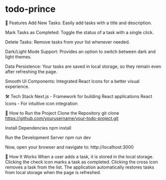# todo-prince

🚀 Features
Add New Tasks:
Easily add tasks with a title and description.

Mark Tasks as Completed:
Toggle the status of a task with a single click.

Delete Tasks:
Remove tasks from your list whenever needed.

Dark/Light Mode Support:
Provides an option to switch between dark and light themes.

Data Persistence:
Your tasks are saved in local storage, so they remain even after refreshing the page.

Smooth UI Components:
Integrated React Icons for a better visual experience.

🛠 Tech Stack
Next.js - Framework for building React applications
React Icons - For intuitive icon integration

📝 How to Run the Project
Clone the Repository
git clone https://github.com/yourusername/your-todo-project.git

Install Dependencies
npm install

Run the Development Server
npm run dev

Now, open your browser and navigate to:
http://localhost:3000

🔄 How It Works
When a user adds a task, it is stored in the local storage.
Clicking the check icon marks a task as completed.
Clicking the cross icon removes a task from the list.
The application automatically restores tasks from local storage when the page is refreshed.
